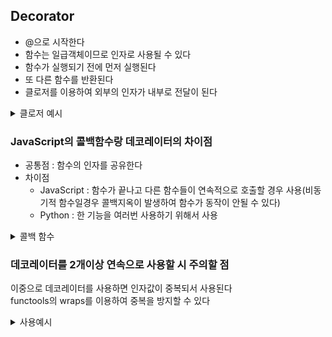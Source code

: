 ## Decorator

- @으로 시작한다
- 함수는 일급객체이므로 인자로 사용될 수 있다
- 함수가 실행되기 전에 먼저 실행된다
- 또 다른 함수를 반환된다
- 클로저를 이용하여 외부의 인자가 내부로 전달이 된다

<details>
<summary>클로저 예시</summary>
<div markdown="1">  
  
```python
def outer(a, b):
  def inner(c):
    return f"{c}이는 {b}로 {a}을 가고싶다"
  return inner

closure = outer("여행", "제주도")
print(closure("운산"))
  
운산이는 제주도로 여행을 가고싶다  
```
</div>
</details>

### JavaScript의 콜백함수랑 데코레이터의 차이점

- 공통점 : 함수의 인자를 공유한다
- 차이점 
  - JavaScript : 함수가 끝나고 다른 함수들이 연속적으로 호출할 경우 사용(비동기적 함수일경우 콜백지옥이 발생하여 함수가 동작이 안될 수 있다)
  - Python : 한 기능을 여러번 사용하기 위해서 사용

<details>
<summary>콜백 함수</summary>
<div markdown="1">  
  
```JavaScript

function add(x) {
    return new Promise((resolve, reject) => {
        let sum = x + x;
        console.log(sum);
        resolve(sum);
    })
}

// 콜백 지옥에 빠질 수 있는 .then()을 사용한 Chaining
add(2).then(result => {
    add(result).then(result => {
        add(result).then(result => {
        })
    })
})

4
8
16
  
//async await
  
const result = async function (x) {
  const add1 = await add(x)
  const add2 = await add(add1)
  const add3 = await add(add2)
  return add4
}

4
8
16
```

</div>
</details>

### 데코레이터를 2개이상 연속으로 사용할 시 주의할 점

이중으로 데코레이터를 사용하면 인자값이 중복되서 사용된다 
</br>
functools의 wraps를 이용하여 중복을 방지할 수 있다



<details>
<summary>사용예시</summary>
<div markdown="1">       

```python
from functools import wraps

def decorator(func):
    @wraps(func)
    def wrapper(*args, **kwargs):
       
        print('전처리1')   
        print(func(*args, **kwargs))
        print('후처리1')
    return wrapper


def decorator2(func):
    @wraps(func)
    def wrapper(*args, **kwargs):
       
        print('전처리2')   
        print(func(*args, **kwargs))
        print('후처리2')
    return wrapper

@decorator2
@decorator
def example():
    return '함수'

example()
  
전처리2
전처리1
함수
후처리1
None
후처리2
```

```python
def decorator(func):
    def wrapper(*args, **kwargs):
        print('전처리1')   
        print(func(*args, **kwargs))
        print('후처리1')
        return func()
    return wrapper


def decorator2(func):
    def wrapper(*args, **kwargs):
        print('전처리2')   
        print(func(*args, **kwargs))
        print('후처리2')
    return wrapper

@decorator2
@decorator
def example():
    return '함수'

example()

전처리2
전처리1
함수
후처리1
함수
후처리2
```

</div>
</details>
